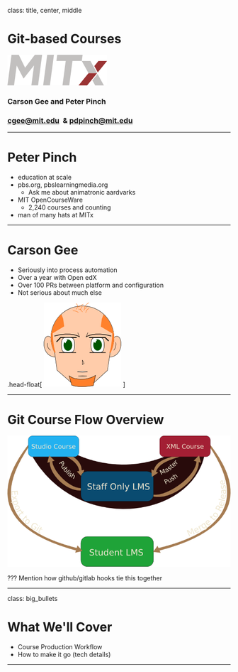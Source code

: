 class: title, center, middle

# Git-based Courses

![logo](../assets/mitx_logo.png)

### Carson Gee and Peter Pinch
### cgee@mit.edu  &nbsp;&  pdpinch@mit.edu
---

# Peter Pinch

- education at scale
- pbs.org, pbslearningmedia.org 
    - Ask me about animatronic aardvarks
- MIT OpenCourseWare
    - 2,240 courses and counting
- man of many hats at MITx 

---

# Carson Gee

- Seriously into process automation
- Over a year with Open edX
- Over 100 PRs between platform and configuration
- Not serious about much else

.head-float[
![logo](../assets/carson.png)
]

---

# Git Course Flow Overview

![Process Overview](../assets/flow_overview.png)

???
Mention how github/gitlab hooks tie this together

---

class: big_bullets

# What We'll Cover

- Course Production Workflow
- How to make it go (tech details)

---
